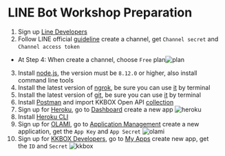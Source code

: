 # LINE Bot Workshop Preparation
1. Sign up [Line Developers](https://developers.line.me/console/register/messaging-api/provider/)
2. Follow LINE official [guideline](https://developers.line.me/en/docs/messaging-api/getting-started/) create a channel, get `Channel secret` and `Channel access token`
- At Step 4: When create a channel, choose `Free` plan![plan](https://imgur.com/hBrSEds.png)
3. Install [node.js](https://nodejs.org/en/), the version must be `8.12.0` or higher, also install command line tools
4. Install the latest version of [ngrok](https://ngrok.com/download), be sure you can use [it](https://ngrok.com/product) by terminal
5. Install the latest version of [git](https://git-scm.com/), be sure you can use [it](https://git-scm.com/docs/git-init) by terminal
6. Install [Postman](https://www.getpostman.com/) and import KKBOX Open API [collection](https://www.getpostman.com/collections/985596e582e005b59df8)
7. Sign up for [Heroku](https://www.heroku.com/), go to [Dashboard](https://dashboard.heroku.com/apps) create a new app ![heroku](https://imgur.com/q2wXN8O.png)
8. Install [Heroku CLI](https://devcenter.heroku.com/articles/heroku-cli)
9. Sign up for [OLAMI](https://tw.olami.ai/), go to [Application Management](https://tw.olami.ai/open/website/applicationmanage/application_show) create a new application, get the `App Key` and `App Secret` ![olami](https://imgur.com/W3UDnIf.png) 
11. Sign up for [KKBOX Developers](https://developer.kkbox.com/), go to [My Apps](https://developer.kkbox.com/#/app) create new app, get the `ID` and `Secret` ![kkbox](https://i.imgur.com/Jhxsjsn.png)
